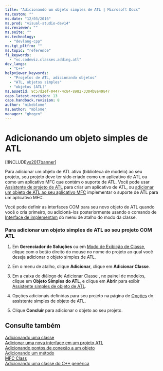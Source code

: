 ```yaml
---
title: "Adicionando um objeto simples de ATL | Microsoft Docs"
ms.custom: ""
ms.date: "12/03/2016"
ms.prod: "visual-studio-dev14"
ms.reviewer: ""
ms.suite: ""
ms.technology: 
  - "devlang-cpp"
ms.tgt_pltfrm: ""
ms.topic: "reference"
f1_keywords: 
  - "vc.codewiz.classes.adding.atl"
dev_langs: 
  - "C++"
helpviewer_keywords: 
  - "Projetos de ATL, adicionando objetos"
  - "ATL, objetos simples"
  - "objetos [ATL]"
ms.assetid: 9c57d2ef-0447-4c84-8982-3304b8e49847
caps.latest.revision: 13
caps.handback.revision: 8
author: "mikeblome"
ms.author: "mblome"
manager: "ghogen"
---
```

# Adicionando um objeto simples de ATL
[!INCLUDE[vs2017banner](../../assembler/inline/includes/vs2017banner.md)]

Para adicionar um objeto de ATL ativo \(biblioteca de modelo\) ao seu projeto, seu projeto deve ter sido criado como um aplicativo de ATL ou como um aplicativo MFC que contém o suporte de ATL.  Você pode usar [Assistente de projeto de ATL](../Topic/ATL%20Project%20Wizard.md) para criar um aplicativo de ATL, ou [adicionar um objeto de ATL ao seu aplicativo MFC](../../mfc/reference/adding-atl-support-to-your-mfc-project.md) implementar o suporte de ATL para um aplicativo MFC.  
  
 Você pode definir as interfaces COM para seu novo objeto de ATL quando você o cria primeiro, ou adicioná\-los posteriormente usando o comando de [Interface de implementam](../Topic/Implement%20Interface%20Wizard.md) do menu de atalho do modo da classe.  
  
### Para adicionar um objeto simples de ATL ao seu projeto COM ATL  
  
1.  Em **Gerenciador de Soluções** ou em [Modo de Exibição de Classe](http://msdn.microsoft.com/pt-br/8d7430a9-3e33-454c-a9e1-a85e3d2db925), clique com o botão direito do mouse no nome do projeto ao qual você deseja adicionar o objeto simples de ATL.  
  
2.  Em o menu de atalho, clique **Adicionar**, clique em **Adicionar Classe**.  
  
3.  Em a caixa de diálogo de [Adicionar Classe](../../ide/add-class-dialog-box.md) , no painel de modelos, clique em **Objeto Simples do ATL**, e clique em **Abrir** para exibir [Assistente simples de objeto de ATL](../../atl/reference/atl-simple-object-wizard.md).  
  
4.  Opções adicionais definidas para seu projeto na página de [Opções](../../atl/reference/options-atl-simple-object-wizard.md) do assistente simples de objeto de ATL.  
  
5.  Clique **Concluir** para adicionar o objeto ao seu projeto.  
  
## Consulte também  
 [Adicionando uma classe](../Topic/Adding%20a%20Class%20\(Visual%20C++\).md)   
 [Adicionar uma nova interface em um projeto ATL](../Topic/Adding%20a%20New%20Interface%20in%20an%20ATL%20Project.md)   
 [Adicionando pontos de conexão a um objeto](../../atl/adding-connection-points-to-an-object.md)   
 [Adicionando um método](../../ide/adding-a-method-visual-cpp.md)   
 [MFC Class](../../mfc/reference/adding-an-mfc-class.md)   
 [Adicionando uma classe do C\+\+ genérica](../../ide/adding-a-generic-cpp-class.md)